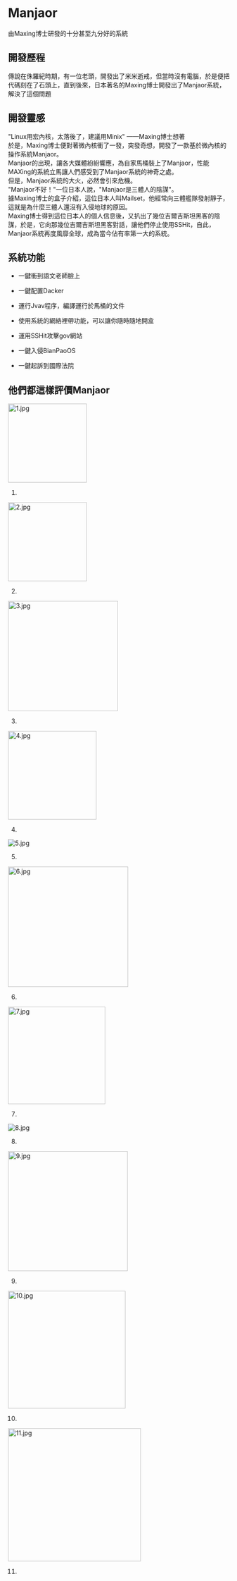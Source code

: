 # Manjaor

由Maxing博士研發的十分甚至九分好的系統

## 開發歷程

傳說在侏羅紀時期，有一位老頭，開發出了米米逝戒，但當時沒有電腦，於是便把代碼刻在了石頭上，直到後來，日本著名的Maxing博士開發出了Manjaor系統，解決了這個問題

## 開發靈感

"Linux用宏內核，太落後了，建議用Minix"
——Maxing博士想著  
於是，Maxing博士便對著微內核衝了一發，突發奇想，開發了一款基於微內核的操作系統Manjaor。  
Manjaor的出現，讓各大媒體紛紛響應，為自家馬桶裝上了Manjaor，性能MAXing的系統立馬讓人們感受到了Manjaor系統的神奇之處。  
但是，Manjaor系統的大火，必然會引來危機。  
"Manjaor不好！"一位日本人說，"Manjaor是三體人的陰謀"。  
據Maxing博士的盒子介紹，這位日本人叫Mailset，他經常向三體艦隊發射靜子，這就是為什麼三體人還沒有入侵地球的原因。  
Maxing博士得到這位日本人的個人信息後，又扒出了幾位吉爾吉斯坦黑客的陰謀，於是，它向那幾位吉爾吉斯坦黑客對話，讓他們停止使用SSHit，自此，Manjaor系統再度風靡全球，成為當今佔有率第一大的系統。

## 系統功能

- 一鍵衝到語文老師臉上

- 一鍵配置Dacker

- 運行Jvav程序，編譯運行於馬桶的文件

- 使用系統的網絡裡帶功能，可以讓你隨時隨地開盒

- 運用SSHit攻擊gov網站

- 一鍵入侵BianPaoOS

- 一鍵起訴到國際法院

## 他們都這樣評價Manjaor

<img src="https://cdn.jsdelivr.net/gh/xiaokai1919810/Manjaor@master/images/1.jpg" title="" alt="1.jpg" width="179">

1.

<img title="" src="https://cdn.jsdelivr.net/gh/xiaokai1919810/Manjaor@master/images/2.jpg" alt="2.jpg" width="179">

2.

<img src="https://cdn.jsdelivr.net/gh/xiaokai1919810/Manjaor@master/images/3.jpg" title="" alt="3.jpg" width="250">

3.

<img title="" src="https://cdn.jsdelivr.net/gh/xiaokai1919810/Manjaor@master/images/4.jpg" alt="4.jpg" width="201">

4.

<img title="" src="https://cdn.jsdelivr.net/gh/xiaokai1919810/Manjaor@master/images/5.jpg" alt="5.jpg" data-align="inline">

5.

<img src="https://cdn.jsdelivr.net/gh/xiaokai1919810/Manjaor@master/images/6.jpg" title="" alt="6.jpg" width="273">

6.

<img src="https://cdn.jsdelivr.net/gh/xiaokai1919810/Manjaor@master/images/7.jpg" title="" alt="7.jpg" width="221">

7.

![8.jpg](https://cdn.jsdelivr.net/gh/xiaokai1919810/Manjaor@master/images/8.jpg)

8.

<img title="" src="https://cdn.jsdelivr.net/gh/xiaokai1919810/Manjaor@master/images/9.jpg" alt="9.jpg" width="272">

9.

<img title="" src="https://cdn.jsdelivr.net/gh/xiaokai1919810/Manjaor@master/images/10.jpg" alt="10.jpg" width="267">

10.

<img title="" src="https://cdn.jsdelivr.net/gh/xiaokai1919810/Manjaor@master/images/11.jpg" alt="11.jpg" width="302">

11.
